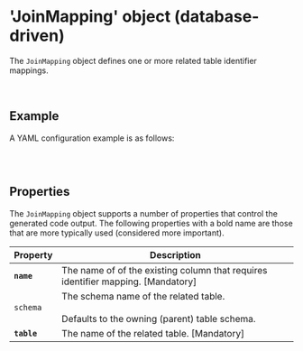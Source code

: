 # 'JoinMapping' object (database-driven)

The `JoinMapping` object defines one or more related table identifier mappings.

<br/>

## Example

A YAML configuration example is as follows:
``` yaml

```

<br/>

## Properties
The `JoinMapping` object supports a number of properties that control the generated code output. The following properties with a bold name are those that are more typically used (considered more important).

Property | Description
-|-
**`name`** | The name of of the existing column that requires identifier mapping. [Mandatory]
`schema` | The schema name of the related table.<br/><br/>Defaults to the owning (parent) table schema.
**`table`** | The name of the related table. [Mandatory]

